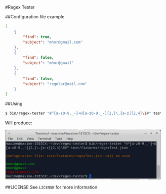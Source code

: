 #Regex Tester

##Configuration file example
```json
[
    {
        "find": true,
        "subject": "mhor@gmail.com"
    },
    {
        "find": false,
        "subject": "mhor@gmail"
    },
    {
        "find": false,
        "subject": "regular@mail.com"
    }
]
```

##Using

```bash
$ bin/regex-tester "#^[a-z0-9._-]+@[a-z0-9._-]{2,}\.[a-z]{2,4}\$#" test/fixtures/regexTest.json
```

Will produce:

![example](/test/fixtures/example.png)

##LICENSE
See `LICENSE` for more information
